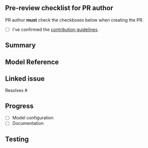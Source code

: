 <!--
Thank you for contributing! To help us out with reviewing, please consider the following:

- Does this pull request include a summary of the change (see below)?
- Does this pull request include a descriptive title?
- Does this pull request link to a "new model" issue (see below)?
-->

## Pre-review checklist for PR author

PR author **must** check the checkboxes below when creating the PR.

- [ ] I've confirmed the [contribution guidelines](https://github.com/ddmms/mlip-testing/blob/main/contributing.md).

## Summary

<!-- Describe the new model. This can be brief, as most information can be in the linked issue. -->

## Model Reference
<!-- Add a reference for the model and a link to download the model checkpoint. -->
## Linked issue

<!-- Enter the number of the issue this resolves. This should be labelled as "new model". -->
Resolves #

## Progress

<!-- Which aspects of adding the new model are complete? Any issues encountered can also be discussed here. -->
- [ ] Model configuration
- [ ] Documentation

## Testing

<!-- Which benchmarks have you tested your model against? -->
